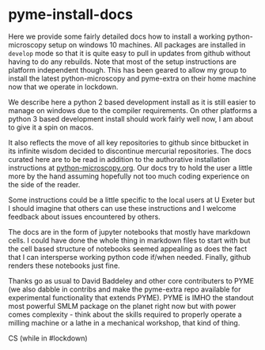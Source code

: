 # pyme-install-docs

Here we provide some fairly detailed docs how to install a working python-microscopy setup on windows 10 machines. All packages are installed in ```develop``` mode so that it is quite easy to pull in updates from github without having to do any rebuilds. Note that most of the setup instructions are platform independent though. This has been geared to allow my group to install the latest python-microscopy and pyme-extra on their home machine now that we operate in lockdown.

We describe here a python 2 based development install as it is still easier to manage on windows due to the compiler requirements. On other platforms a python 3 based development install should work fairly well now, I am about to give it a spin on macos.

It also reflects the move of all key repositories to github since bitbucket in its infinite wisdom decided to discontinue mercurial repositories. The docs curated here are to be read in addition to the authorative installation instructions at [python-microscopy.org](http://www.python-microscopy.org/). Our docs try to hold the user a little more by the hand assuming hopefully not too much coding experience on the side of the reader.

Some instructions could be a little specific to the local users at U Exeter but I should imagine that others can use these instructions and I welcome feedback about issues encountered by others.

The docs are in the form of jupyter notebooks that mostly have markdown cells. I could have done the whole thing in markdown files to start with but the cell based structure of notebooks seemed appealing as does the fact that I can intersperse working python code if/when needed. Finally, github renders these notebooks just fine.

Thanks go as usual to David Baddeley and other core contributers to PYME (we also dabble in contribs and make the pyme-extra repo available for experimental functionality that extends PYME). PYME is IMHO the standout most powerful SMLM package on the planet right now but with power comes complexity - think about the skills required to properly operate a milling machine or a lathe in a mechanical workshop, that kind of thing.

CS (while in #lockdown)
